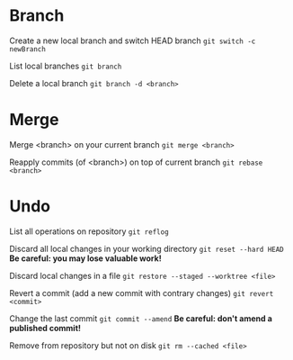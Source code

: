 # Branch

Create a new local branch and switch HEAD branch
`git switch -c newBranch`

List local branches
`git branch`

Delete a local branch
`git branch -d <branch>`

# Merge

Merge &lt;branch&gt; on your current branch
`git merge <branch>`

Reapply commits (of &lt;branch&gt;) on top of current branch
`git rebase <branch>`

# Undo
List all operations on repository
`git reflog`

Discard all local changes in your working directory
`git reset --hard HEAD`
**Be careful: you may lose valuable work!**

Discard local changes in a file
`git restore --staged --worktree <file>`

Revert a commit (add a new commit with contrary changes)
`git revert <commit>`

Change the last commit
`git commit --amend`
**Be careful: don't amend a published commit!**

Remove from repository but not on disk
`git rm --cached <file>`
